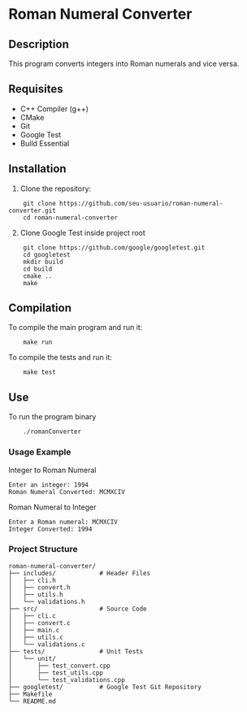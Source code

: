 # Roman Numeral Converter

## Description
This program converts integers into Roman numerals and vice versa.

## Requisites
- C++ Compiler (g++)
- CMake
- Git
- Google Test
- Build Essential

## Installation

1. Clone the repository:

```
	git clone https://github.com/seu-usuario/roman-numeral-converter.git
	cd roman-numeral-converter
```

2. Clone Google Test inside project root

```
	git clone https://github.com/google/googletest.git
	cd googletest
	mkdir build
	cd build
	cmake ..
	make
```

## Compilation

To compile the main program and run it:

```
	make run
```

To compile the tests and run it:

```
	make test
```
## Use

To run the program binary

```
	./romanConverter
```

### Usage Example

Integer to Roman Numeral

	Enter an integer: 1994
	Roman Numeral Converted: MCMXCIV


Roman Numeral to Integer

	Enter a Roman numeral: MCMXCIV
	Integer Converted: 1994

### Project Structure

```
roman-numeral-converter/
├── includes/            # Header Files
│   ├── cli.h
│   ├── convert.h
│   ├── utils.h
│   └── validations.h
├── src/                 # Source Code
│   ├── cli.c
│   ├── convert.c
│   ├── main.c
│   ├── utils.c
│   └── validations.c
├── tests/               # Unit Tests
│   └── unit/
│       ├── test_convert.cpp
│       ├── test_utils.cpp
│       └── test_validations.cpp
├── googletest/          # Google Test Git Repository
├── Makefile
└── README.md
```
